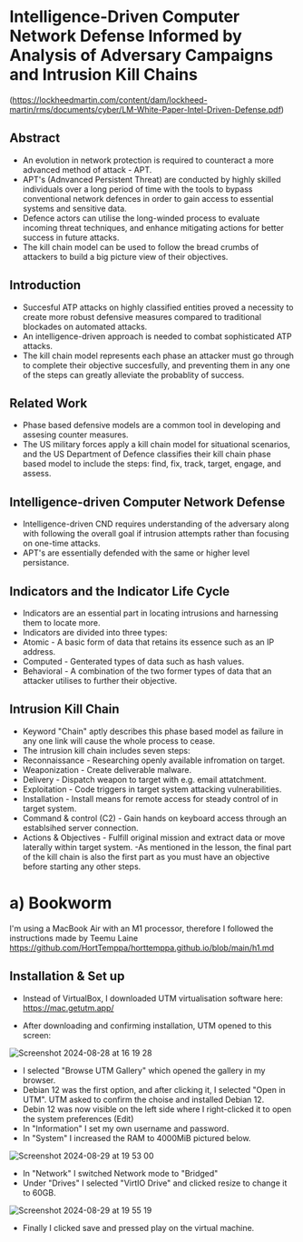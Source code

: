 # Intelligence-Driven Computer Network Defense Informed by Analysis of Adversary Campaigns and Intrusion Kill Chains
(https://lockheedmartin.com/content/dam/lockheed-martin/rms/documents/cyber/LM-White-Paper-Intel-Driven-Defense.pdf)

## Abstract 
- An evolution in network protection is required to counteract a more advanced method of attack - APT.
- APT's (Adnvanced Persistent Threat) are conducted by highly skilled individuals over a long period of time with the tools to bypass conventional network defences in order to gain access to essential systems and sensitive data.
- Defence actors can utilise the long-winded process to evaluate incoming threat techniques, and enhance mitigating actions for better success in future attacks.
- The kill chain model can be used to follow the bread crumbs of attackers to build a big picture view of their objectives.

## Introduction
- Succesful ATP attacks on highly classified entities proved a necessity to create more robust defensive measures compared to traditional blockades on automated attacks.
- An intelligence-driven approach is needed to combat sophisticated ATP attacks.
- The kill chain model represents each phase an attacker must go through to complete their objective succesfully, and preventing them in any one of the steps can greatly alleviate the probablity of success.

## Related Work
- Phase based defensive models are a common tool in developing and assesing counter measures.
- The US military forces apply a kill chain model for situational scenarios, and the US Department of Defence classifies their kill chain phase based model to include the steps: find, fix, track, target, engage, and assess.

## Intelligence-driven Computer Network Defense
- Intelligence-driven CND requires understanding of the adversary along with following the overall goal if intrusion attempts rather than focusing on one-time attacks.
- APT's are essentially defended with the same or higher level persistance.

## Indicators and the Indicator Life Cycle
- Indicators are an essential part in locating intrusions and harnessing them to locate more.
- Indicators are divided into three types:
 - Atomic - A basic form of data that retains its essence such as an IP address.
 - Computed - Genterated types of data such as hash values.
 - Behavioral - A combination of the two former types of data that an attacker utilises to further their objective.

## Intrusion Kill Chain
- Keyword "Chain" aptly describes this phase based model as failure in any one link will cause the whole process to cease.
- The intrusion kill chain includes seven steps:
 - Reconnaissance - Researching openly available infromation on target.
 - Weaponization - Create deliverable malware.
 - Delivery - Dispatch weapon to target with e.g. email attatchment.
 - Exploitation - Code triggers in target system attacking vulnerabilities.
 - Installation - Install means for remote access for steady control of in target system.
 - Command & control (C2) - Gain hands on keyboard access through an establsihed server connection.
 - Actions & Objectives - Fulfill original mission and extract data or move laterally within target system.
-As mentioned in the lesson, the final part of the kill chain is also the first part as you must have an objective before starting any other steps.

# a) Bookworm

I'm using a MacBook Air with an M1 processor, therefore I followed the instructions made by Teemu Laine https://github.com/HortTemppa/horttemppa.github.io/blob/main/h1.md

## Installation & Set up
- Instead of VirtualBox, I downloaded UTM virtualisation software here: https://mac.getutm.app/

- After downloading and confirming installation, UTM opened to this screen:

![Screenshot 2024-08-28 at 16 19 28](https://github.com/user-attachments/assets/672096d1-9953-4823-9b60-bcbd833f891d)

- I selected "Browse UTM Gallery" which opened the gallery in my browser.
- Debian 12 was the first option, and after clicking it, I selected "Open in UTM". UTM asked to confirm the choise and installed Debian 12.
- Debin 12 was now visible on the left side where I right-clicked it to open the system preferences (Edit)
- In "Information" I set my own username and password.
- In "System" I increased the RAM to 4000MiB pictured below.

![Screenshot 2024-08-29 at 19 53 00](https://github.com/user-attachments/assets/0755ff49-eb4c-498a-bcc6-f682b4108b05)

- In "Network" I switched Network mode to "Bridged"
- Under "Drives" I selected "VirtIO Drive" and clicked resize to change it  to 60GB.

![Screenshot 2024-08-29 at 19 55 19](https://github.com/user-attachments/assets/92c36ded-4f0c-4dc1-8cac-18ed8aa61d91)

- Finally I clicked save and pressed play on the virtual machine.



